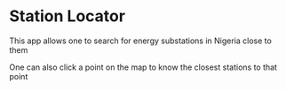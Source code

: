 # Station Locator
This app allows one to search for energy substations in Nigeria close to them  

One can also click a point on the map to know the closest stations to that point